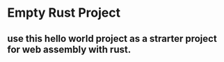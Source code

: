 # Empty Rust Project
## use this hello world project as a strarter project for web assembly with rust.